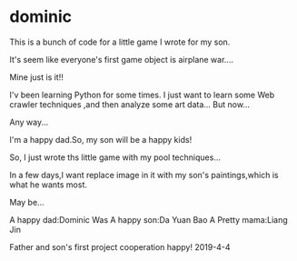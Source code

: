 # dominic

This is a bunch of code for a little game I wrote for my son.

It's seem like everyone's first game object is airplane war....

Mine just is it!!

I'v been learning Python for some times.
I just want to learn some Web crawler techniques ,and then analyze some art data...
But now...

Any way...

I'm a happy dad.So, my son will be a happy kids!

So, I just wrote ths little game with my pool techniques...

In a few days,I want replace image in it with my son's paintings,which is what he wants most.

May be...


A happy dad:Dominic Was
A happy son:Da Yuan Bao
A Pretty mama:Liang Jin

Father and son's first project cooperation happy!
2019-4-4
